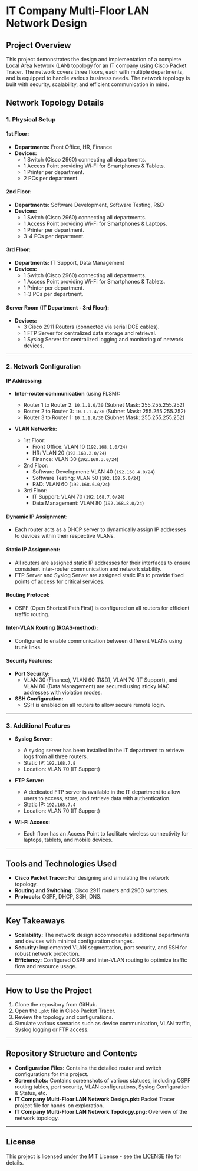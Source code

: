 # IT Company Multi-Floor LAN Network Design

## Project Overview
This project demonstrates the design and implementation of a complete Local Area Network (LAN) topology for an IT company using Cisco Packet Tracer. The network covers three floors, each with multiple departments, and is equipped to handle various business needs. The network topology is built with security, scalability, and efficient communication in mind.

## Network Topology Details

### 1. Physical Setup

#### 1st Floor:
- **Departments:** Front Office, HR, Finance
- **Devices:**
  - 1 Switch (Cisco 2960) connecting all departments.
  - 1 Access Point providing Wi-Fi for Smartphones & Tablets.
  - 1 Printer per department.
  - 2 PCs per department.

#### 2nd Floor:
- **Departments:** Software Development, Software Testing, R&D
- **Devices:**
  - 1 Switch (Cisco 2960) connecting all departments.
  - 1 Access Point providing Wi-Fi for Smartphones & Laptops.
  - 1 Printer per department.
  - 3-4 PCs per department.

#### 3rd Floor:
- **Departments:** IT Support, Data Management
- **Devices:**
  - 1 Switch (Cisco 2960) connecting all departments.
  - 1 Access Point providing Wi-Fi for Smartphones & Tablets.
  - 1 Printer per department.
  - 1-3 PCs per department.

#### Server Room (IT Department - 3rd Floor):
- **Devices:**
  - 3 Cisco 2911 Routers (connected via serial DCE cables).
  - 1 FTP Server for centralized data storage and retrieval.
  - 1 Syslog Server for centralized logging and monitoring of network devices.

---

### 2. Network Configuration

#### IP Addressing:

- **Inter-router communication** (using FLSM):
  - Router 1 to Router 2: `10.1.1.0/30` (Subnet Mask: 255.255.255.252)
  - Router 2 to Router 3: `10.1.1.4/30` (Subnet Mask: 255.255.255.252)
  - Router 3 to Router 1: `10.1.1.8/30` (Subnet Mask: 255.255.255.252)

- **VLAN Networks:**
  - 1st Floor:
    - Front Office: VLAN 10 (`192.168.1.0/24`)
    - HR: VLAN 20 (`192.168.2.0/24`)
    - Finance: VLAN 30 (`192.168.3.0/24`)
  - 2nd Floor:
    - Software Development: VLAN 40 (`192.168.4.0/24`)
    - Software Testing: VLAN 50 (`192.168.5.0/24`)
    - R&D: VLAN 60 (`192.168.6.0/24`)
  - 3rd Floor:
    - IT Support: VLAN 70 (`192.168.7.0/24`)
    - Data Management: VLAN 80 (`192.168.8.0/24`)

#### Dynamic IP Assignment:
- Each router acts as a DHCP server to dynamically assign IP addresses to devices within their respective VLANs.

#### Static IP Assignment:
- All routers are assigned static IP addresses for their interfaces to ensure consistent inter-router communication and network stability.
- FTP Server and Syslog Server are assigned static IPs to provide fixed points of access for critical services.

#### Routing Protocol:
- OSPF (Open Shortest Path First) is configured on all routers for efficient traffic routing.

#### Inter-VLAN Routing (ROAS-method):
- Configured to enable communication between different VLANs using trunk links.

#### Security Features:
- **Port Security:**
  - VLAN 30 (Finance), VLAN 60 (R&D), VLAN 70 (IT Support), and VLAN 80 (Data Management) are secured using sticky MAC addresses with violation modes.
- **SSH Configuration:**
  - SSH is enabled on all routers to allow secure remote login.

---

### 3. Additional Features

- **Syslog Server:**
  - A syslog server has been installed in the IT department to retrieve logs from all three routers.
  - Static IP: `192.168.7.8`
  - Location: VLAN 70 (IT Support)

- **FTP Server:**
  - A dedicated FTP server is available in the IT department to allow users to access, store, and retrieve data with authentication.
  - Static IP: `192.168.7.4`
  - Location: VLAN 70 (IT Support)

- **Wi-Fi Access:**
  - Each floor has an Access Point to facilitate wireless connectivity for laptops, tablets, and mobile devices.

---

## Tools and Technologies Used

- **Cisco Packet Tracer:** For designing and simulating the network topology.
- **Routing and Switching:** Cisco 2911 routers and 2960 switches.
- **Protocols:** OSPF, DHCP, SSH, DNS.

---

## Key Takeaways

- **Scalability:** The network design accommodates additional departments and devices with minimal configuration changes.
- **Security:** Implemented VLAN segmentation, port security, and SSH for robust network protection.
- **Efficiency:** Configured OSPF and inter-VLAN routing to optimize traffic flow and resource usage.

---

## How to Use the Project

1. Clone the repository from GitHub.
2. Open the `.pkt` file in Cisco Packet Tracer.
3. Review the topology and configurations.
4. Simulate various scenarios such as device communication, VLAN traffic, Syslog logging or FTP access.

---

## Repository Structure and Contents

- **Configuration Files:** Contains the detailed router and switch configurations for this project.
- **Screenshots:** Contains screenshots of various statuses, including OSPF routing tables, port security, VLAN configurations, Syslog Configuration & Status, etc.
- **IT Company Multi-Floor LAN Network Design.pkt:** Packet Tracer project file for hands-on exploration.
- **IT Company Multi-Floor LAN Network Topology.png:** Overview of the network topology.

---

## License

This project is licensed under the MIT License - see the [LICENSE](LICENSE) file for details.


